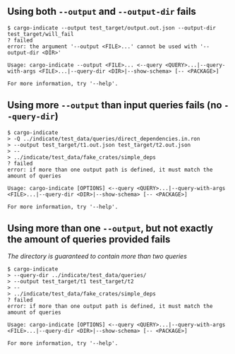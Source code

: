 ## Using both `--output` and `--output-dir` fails

```console
$ cargo-indicate --output test_target/output.out.json --output-dir test_target/will_fail
? failed
error: the argument '--output <FILE>...' cannot be used with '--output-dir <DIR>'

Usage: cargo-indicate --output <FILE>... <--query <QUERY>...|--query-with-args <FILE>...|--query-dir <DIR>|--show-schema> [-- <PACKAGE>]

For more information, try '--help'.

```

## Using more `--output` than input queries fails (no `--query-dir`)

```console
$ cargo-indicate
> -Q ../indicate/test_data/queries/direct_dependencies.in.ron
> --output test_target/t1.out.json test_target/t2.out.json
> --
> ../indicate/test_data/fake_crates/simple_deps
? failed
error: if more than one output path is defined, it must match the amount of queries

Usage: cargo-indicate [OPTIONS] <--query <QUERY>...|--query-with-args <FILE>...|--query-dir <DIR>|--show-schema> [-- <PACKAGE>]

For more information, try '--help'.

```

## Using more than one `--output`, but not exactly the amount of queries provided fails

_The directory is guaranteed to contain more than two queries_

```console
$ cargo-indicate
> --query-dir ../indicate/test_data/queries/
> --output test_target/t1 test_target/t2
> --
> ../indicate/test_data/fake_crates/simple_deps
? failed
error: if more than one output path is defined, it must match the amount of queries

Usage: cargo-indicate [OPTIONS] <--query <QUERY>...|--query-with-args <FILE>...|--query-dir <DIR>|--show-schema> [-- <PACKAGE>]

For more information, try '--help'.

```